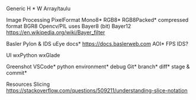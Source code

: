 Generic
    H * W
    Array/taulu

Image Processing
    PixelFormat
        Mono8*
        RGB8*
        RGB8Packed*
            compressed format
        BGR8
            Opencv/PIL uses
        Bayer8 (bit)
        Bayer12
            https://en.wikipedia.org/wiki/Bayer_filter

Basler Pylon & IDS uEye
    docs*
        https://docs.baslerweb.com
    AOI*
    FPS
        IDS?

UI
    wxPython
    wxGlade


Greenshot
VSCode*
    python environment*
            debug
    Git*
        branch*
        diff*
        stage & commit*


Resources
    Slicing
        https://stackoverflow.com/questions/509211/understanding-slice-notation